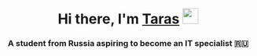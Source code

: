 <h1 align="center">Hi there, I'm <a href="https://daniilshat.ru/" target="_blank">Taras</a> 
<img src="https://github.com/blackcater/blackcater/raw/main/images/Hi.gif" height="32"/></h1>
<h3 align="center">A student from Russia aspiring to become an IT specialist 🇷🇺</h3>

<!--
**nebarrow/nebarrow** is a ✨ _special_ ✨ repository because its `README.md` (this file) appears on your GitHub profile.

Here are some ideas to get you started:

- 🌱 I’m currently learning python, java, web
- 📫 How to reach me: taraskochkin@gmail.com / telegram: @nebarrow
-->
